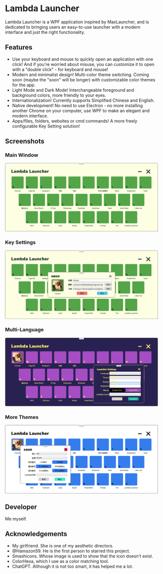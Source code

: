 # Lambda Launcher

Lambda Launcher is a WPF application inspired by MaxLauncher, and is dedicated to bringing users an easy-to-use launcher with a modern interface and just the right functionality.

## Features

- Use your keyboard and mouse to quickly open an application with one click! And if you're worried about misuse, you can customize it to open with a "double click" - for keyboard and mouse!
- Modern and minimalist design! Multi-color theme switching. Coming soon (maybe the "soon" will be longer) with customizable color themes for the app.
- Light Mode and Dark Mode! Interchangeable foreground and background colors, more friendly to your eyes.
- Internationalization! Currently supports Simplified Chinese and English.
- Native development! No need to use Electron - no more installing another Chrome on your computer, use WPF to make an elegant and modern interface.
- Apps/files, folders, websites or cmd commands! A more freely configurable Key Setting solution!

## Screenshots

### Main Window

![Main Window](Screenshots/V0317-Main-Menu.png)

### Key Settings

![Key Settings](Screenshots/V0317-KeySetting.png)

### Multi-Language

![Multi-Language](Screenshots/V0317-Multi-language.png)

### More Themes

![More Themes](Screenshots/V0317-Theme.png)

## Developer

Me myself.

## Acknowledgements

- My girlfriend. She is one of my aesthetic directors.
- @Hamazon59. He is the first person to starred this project.
- Smashicons. Whose image is used to show that the icon doesn't exist.
- ColorHexa, which I use as a color matching tool.
- ChatGPT. Although it is not too smart, it has helped me a lot.
